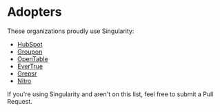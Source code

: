 # Adopters

These organizations proudly use Singularity:

- [HubSpot](http://www.hubspot.com/)
- [Groupon](http://www.groupon.com/)
- [OpenTable](http://www.opentable.com/)
- [EverTrue](http://www.evertrue.com/)
- [Grepsr](http://www.grepsr.com/)
- [Nitro](http://www.gonitro.com/)

If you're using Singularity and aren't on this list, feel free to submit a Pull Request.
